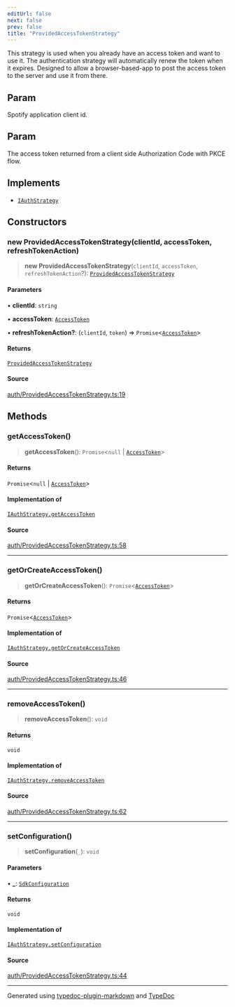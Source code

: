 ```yaml
---
editUrl: false
next: false
prev: false
title: "ProvidedAccessTokenStrategy"
---
```


This strategy is used when you already have an access token and want to use it.
The authentication strategy will automatically renew the token when it expires.
Designed to allow a browser-based-app to post the access token to the server and use it from there.

## Param

Spotify application client id.

## Param

The access token returned from a client side Authorization Code with PKCE flow.

## Implements

- [`IAuthStrategy`](/api/interfaces/iauthstrategy/)

## Constructors

### new ProvidedAccessTokenStrategy(clientId, accessToken, refreshTokenAction)

> **new ProvidedAccessTokenStrategy**(`clientId`, `accessToken`, `refreshTokenAction`?): [`ProvidedAccessTokenStrategy`](/api/classes/providedaccesstokenstrategy/)

#### Parameters

• **clientId**: `string`

• **accessToken**: [`AccessToken`](/api/interfaces/accesstoken/)

• **refreshTokenAction?**: (`clientId`, `token`) => `Promise`\<[`AccessToken`](/api/interfaces/accesstoken/)\>

#### Returns

[`ProvidedAccessTokenStrategy`](/api/classes/providedaccesstokenstrategy/)

#### Source

[auth/ProvidedAccessTokenStrategy.ts:19](https://github.com/fostertheweb/spotify-web-sdk/blob/e412602/src/auth/ProvidedAccessTokenStrategy.ts#L19)

## Methods

### getAccessToken()

> **getAccessToken**(): `Promise`\<`null` \| [`AccessToken`](/api/interfaces/accesstoken/)\>

#### Returns

`Promise`\<`null` \| [`AccessToken`](/api/interfaces/accesstoken/)\>

#### Implementation of

[`IAuthStrategy.getAccessToken`](/api/interfaces/iauthstrategy/#getaccesstoken)

#### Source

[auth/ProvidedAccessTokenStrategy.ts:58](https://github.com/fostertheweb/spotify-web-sdk/blob/e412602/src/auth/ProvidedAccessTokenStrategy.ts#L58)

***

### getOrCreateAccessToken()

> **getOrCreateAccessToken**(): `Promise`\<[`AccessToken`](/api/interfaces/accesstoken/)\>

#### Returns

`Promise`\<[`AccessToken`](/api/interfaces/accesstoken/)\>

#### Implementation of

[`IAuthStrategy.getOrCreateAccessToken`](/api/interfaces/iauthstrategy/#getorcreateaccesstoken)

#### Source

[auth/ProvidedAccessTokenStrategy.ts:46](https://github.com/fostertheweb/spotify-web-sdk/blob/e412602/src/auth/ProvidedAccessTokenStrategy.ts#L46)

***

### removeAccessToken()

> **removeAccessToken**(): `void`

#### Returns

`void`

#### Implementation of

[`IAuthStrategy.removeAccessToken`](/api/interfaces/iauthstrategy/#removeaccesstoken)

#### Source

[auth/ProvidedAccessTokenStrategy.ts:62](https://github.com/fostertheweb/spotify-web-sdk/blob/e412602/src/auth/ProvidedAccessTokenStrategy.ts#L62)

***

### setConfiguration()

> **setConfiguration**(`_`): `void`

#### Parameters

• **\_**: [`SdkConfiguration`](/api/interfaces/sdkconfiguration/)

#### Returns

`void`

#### Implementation of

[`IAuthStrategy.setConfiguration`](/api/interfaces/iauthstrategy/#setconfiguration)

#### Source

[auth/ProvidedAccessTokenStrategy.ts:44](https://github.com/fostertheweb/spotify-web-sdk/blob/e412602/src/auth/ProvidedAccessTokenStrategy.ts#L44)

***

Generated using [typedoc-plugin-markdown](https://www.npmjs.com/package/typedoc-plugin-markdown) and [TypeDoc](https://typedoc.org/)
